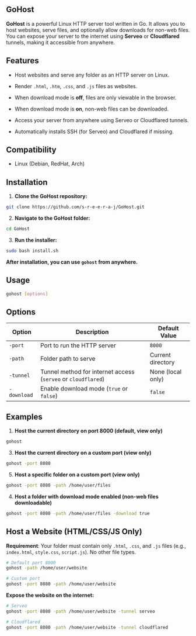 ## GoHost
**GoHost** is a powerful Linux HTTP server tool written in Go. It allows you to host websites, serve files, and optionally allow downloads for non-web files. You can expose your server to the internet using **Serveo** or **Cloudflared** tunnels, making it accessible from anywhere.

## Features

- Host websites and serve any folder as an HTTP server on Linux.

- Render `.html`, `.htm`, `.css`, and `.js` files as websites.

- When download mode is **off**, files are only viewable in the browser.

- When download mode is **on**, non-web files can be downloaded.

- Access your server from anywhere using Serveo or Cloudflared tunnels.

- Automatically installs SSH (for Serveo) and Cloudflared if missing.

## Compatibility
- Linux (Debian, RedHat, Arch)

## Installation

1. **Clone the GoHost repository:**
   
```bash
git clone https://github.com/s-r-e-e-r-a-j/GoHost.git
```
2. **Navigate to the GoHost folder:**

```bash
cd GoHost
```

3. **Run the installer:**

```bash
sudo bash install.sh
```
 **After installation, you can use `gohost` from anywhere.**

## Usage

```bash
gohost [options]
```

## Options

| Option      | Description                                                   | Default Value     |
|-------------|---------------------------------------------------------------|-------------------|
| `-port`     | Port to run the HTTP server                                   | `8000`            |
| `-path`     | Folder path to serve                                          | Current directory |
| `-tunnel`   | Tunnel method for internet access (`serveo` or `cloudflared`) | None (local only) |
| `-download` | Enable download mode (`true` or `false`)                      | `false`           |

## Examples
1. **Host the current directory on port 8000 (default, view only)**
```bash
gohost
```
3. **Host the current directory on a custom port (view only)**
```bash
gohost -port 8080
```
5. **Host a specific folder on a custom port (view only)**
```bash
gohost -port 8080 -path /home/user/files
```
4. **Host a folder with download mode enabled (non-web files downloadable)**
```bash
gohost -port 8080 -path /home/user/files -download true
```
## Host a Website (HTML/CSS/JS Only)

**Requirement**: Your folder must contain only `.html`, `.css`, and `.js` files
(e.g., `index.html`, `style.css`, `script.js`). No other file types.
```bash
# Default port 8000
gohost -path /home/user/website

# Custom port
gohost -port 8080 -path /home/user/website
```

**Expose the website on the internet:**
```bash
# Serveo
gohost -port 8080 -path /home/user/website -tunnel serveo

# Cloudflared
gohost -port 8080 -path /home/user/website -tunnel cloudflared
```
